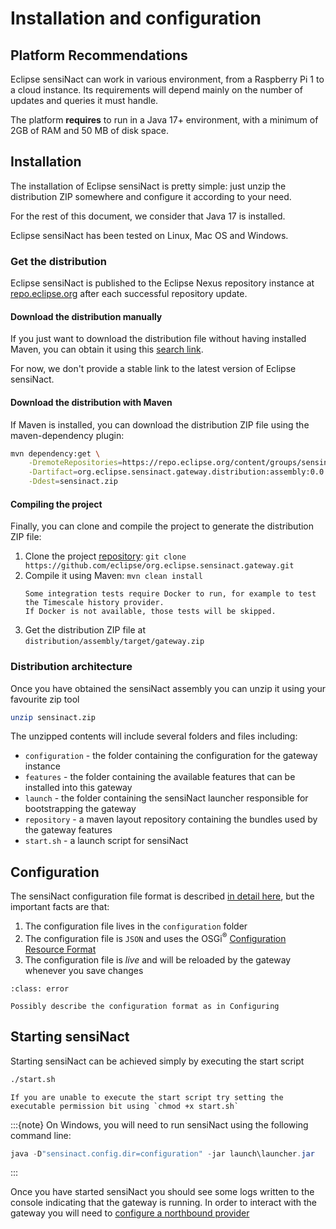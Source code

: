 # Installation and configuration

## Platform Recommendations

Eclipse sensiNact can work in various environment, from a Raspberry Pi 1 to a cloud instance.
Its requirements will depend mainly on the number of updates and queries it must handle.

The platform **requires** to run in a Java 17+ environment, with a minimum of 2GB of RAM and 50 MB of disk space.

## Installation

The installation of Eclipse sensiNact is pretty simple: just unzip the distribution ZIP somewhere and configure it according to your need.

For the rest of this document, we consider that Java 17 is installed.

Eclipse sensiNact has been tested on Linux, Mac OS and Windows.

### Get the distribution

Eclipse sensiNact is published to the Eclipse Nexus repository instance at [repo.eclipse.org](https://repo.eclipse.org) after each successful repository update.

#### Download the distribution manually

If you just want to download the distribution file without having installed Maven, you can obtain it using this [search link](https://repo.eclipse.org/#nexus-search;gav~org.eclipse.sensinact.gateway.distribution~assembly~~~).

For now, we don't provide a stable link to the latest version of Eclipse sensiNact.

#### Download the distribution with Maven

If Maven is installed, you can download the distribution ZIP file using the maven-dependency plugin:

```bash
mvn dependency:get \
    -DremoteRepositories=https://repo.eclipse.org/content/groups/sensinact/ \
    -Dartifact=org.eclipse.sensinact.gateway.distribution:assembly:0.0.2-SNAPSHOT:zip \
    -Ddest=sensinact.zip
```

#### Compiling the project

Finally, you can clone and compile the project to generate the distribution ZIP file:

1. Clone the project [repository](https://github.com/eclipse/org.eclipse.sensinact.gateway): `git clone https://github.com/eclipse/org.eclipse.sensinact.gateway.git`
2. Compile it using Maven: `mvn clean install`
   ```{note}
   Some integration tests require Docker to run, for example to test the Timescale history provider.
   If Docker is not available, those tests will be skipped.
   ```
3. Get the distribution ZIP file at `distribution/assembly/target/gateway.zip`

### Distribution architecture

Once you have obtained the sensiNact assembly you can unzip it using your favourite zip tool

```bash
unzip sensinact.zip
```

The unzipped contents will include several folders and files including:

* `configuration` - the folder containing the configuration for the gateway instance
* `features` - the folder containing the available features that can be installed into this gateway
* `launch` - the folder containing the sensiNact launcher responsible for bootstrapping the gateway
* `repository` - a maven layout repository containing the bundles used by the gateway features
* `start.sh` - a launch script for sensiNact

## Configuration

The sensiNact configuration file format is described [in detail here](distribution/Launcher.md#the-configuration-file), but the important facts are that:

1. The configuration file lives in the `configuration` folder
2. The configuration file is `JSON` and uses the OSGi<sup>®</sup> [Configuration Resource Format](https://docs.osgi.org/specification/osgi.cmpn/8.0.0/service.configurator.html#d0e132453)
3. The configuration file is *live* and will be reloaded by the gateway whenever you save changes


```{admonition} **TODO**
:class: error

Possibly describe the configuration format as in Configuring
```

## Starting sensiNact

Starting sensiNact can be achieved simply by executing the start script

```bash
./start.sh
```

```{warning}
If you are unable to execute the start script try setting the executable permission bit using `chmod +x start.sh`
```

:::{note}
On Windows, you will need to run sensiNact using the following command line:

```powershell
java -D"sensinact.config.dir=configuration" -jar launch\launcher.jar
```
:::

Once you have started sensiNact you should see some logs written to the console indicating that the gateway is running. In order to interact with the gateway you will need to [configure a northbound provider](examples/Configuring.md)
